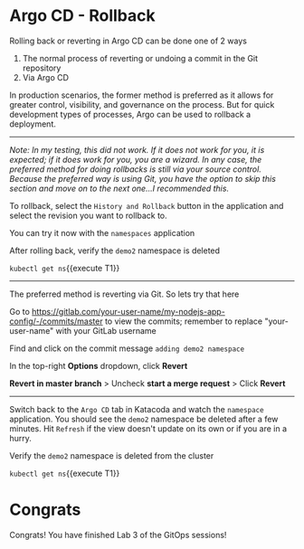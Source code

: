 # Argo CD - Rollback

Rolling back or reverting in Argo CD can be done one of 2 ways
1. The normal process of reverting or undoing a commit in the Git repository
1. Via Argo CD

In production scenarios, the former method is preferred as it allows for greater control, visibility, and governance on the process. But for quick development types of processes, Argo can be used to rollback a deployment.

---

*Note: In my testing, this did not work. If it does not work for you, it is expected; if it does work for you, you are a wizard. In any case, the preferred method for doing rollbacks is still via your source control. Because the preferred way is using Git, you have the option to skip this section and move on to the next one...I recommended this.*

To rollback, select the `History and Rollback` button in the application and select the revision you want to rollback to.

You can try it now with the `namespaces` application

After rolling back, verify the `demo2` namespace is deleted

`kubectl get ns`{{execute T1}}

---

The preferred method is reverting via Git. So lets try that here

Go to https://gitlab.com/your-user-name/my-nodejs-app-config/-/commits/master to view the commits; remember to replace "your-user-name" with your GitLab username

Find and click on the commit message `adding demo2 namespace`

In the top-right **Options** dropdown, click **Revert**

**Revert in master branch** > Uncheck **start a merge request** > Click **Revert**

---

Switch back to the `Argo CD` tab in Katacoda and watch the `namespace` application. You should see the `demo2` namespace be deleted after a few minutes. Hit `Refresh` if the view doesn't update on its own or if you are in a hurry.

Verify the `demo2` namespace is deleted from the cluster

`kubectl get ns`{{execute T1}}

# Congrats

Congrats! You have finished Lab 3 of the GitOps sessions!
